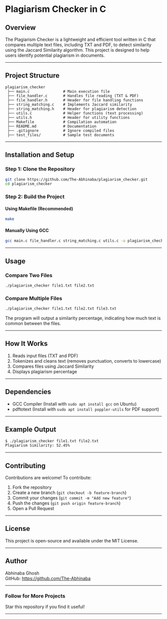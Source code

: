 # Plagiarism Checker in C  

## Overview  
The Plagiarism Checker is a lightweight and efficient tool written in C that compares multiple text files, including TXT and PDF, to detect similarity using the Jaccard Similarity algorithm. This project is designed to help users identify potential plagiarism in documents.  

---
## Project Structure  

```
plagiarism_checker  
 ├── main.c               # Main execution file  
 ├── file_handler.c       # Handles file reading (TXT & PDF)  
 ├── file_handler.h       # Header for file handling functions  
 ├── string_matching.c    # Implements Jaccard similarity  
 ├── string_matching.h    # Header for plagiarism detection  
 ├── utils.c              # Helper functions (text processing)  
 ├── utils.h              # Header for utility functions  
 ├── Makefile             # Compilation automation  
 ├── README.md            # Documentation  
 ├── .gitignore           # Ignore compiled files  
 ├── test_files/          # Sample test documents  
```

---

## Installation and Setup  

### Step 1: Clone the Repository  

```sh
git clone https://github.com/The-Abhinaba/plagiarism_checker.git  
cd plagiarism_checker  
```

### Step 2: Build the Project  

#### Using Makefile (Recommended)  

```sh
make  
```

#### Manually Using GCC  

```sh
gcc main.c file_handler.c string_matching.c utils.c -o plagiarism_checker  
```

---

## Usage  

### Compare Two Files  

```sh
./plagiarism_checker file1.txt file2.txt  
```

### Compare Multiple Files  

```sh
./plagiarism_checker file1.txt file2.txt file3.txt  
```

The program will output a similarity percentage, indicating how much text is common between the files.  

---

## How It Works  

1. Reads input files (TXT and PDF)  
2. Tokenizes and cleans text (removes punctuation, converts to lowercase)  
3. Compares files using Jaccard Similarity  
4. Displays plagiarism percentage  

---

## Dependencies  

- GCC Compiler (Install with `sudo apt install gcc` on Ubuntu)  
- pdftotext (Install with `sudo apt install poppler-utils` for PDF support)  

---

## Example Output  

```sh
$ ./plagiarism_checker file1.txt file2.txt  
Plagiarism Similarity: 52.45%  
```

---

## Contributing  

Contributions are welcome! To contribute:  

1. Fork the repository  
2. Create a new branch (`git checkout -b feature-branch`)  
3. Commit your changes (`git commit -m "Add new feature"`)  
4. Push the changes (`git push origin feature-branch`)  
5. Open a Pull Request  

---

## License  

This project is open-source and available under the MIT License.  

---

## Author  

Abhinaba Ghosh  
GitHub: https://github.com/The-Abhinaba  

---

### Follow for More Projects  

Star this repository if you find it useful!  

---
